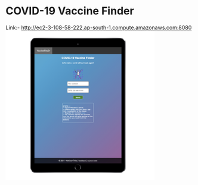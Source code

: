 # COVID-19 Vaccine Finder
Link:- http://ec2-3-108-58-222.ap-south-1.compute.amazonaws.com:8080
<img style="text-align: center;" src="https://github.com/AkhileshThite/COVID-19-VaccineFinder/blob/main/static/images/ipad.png" width="400" height="400"></img>
